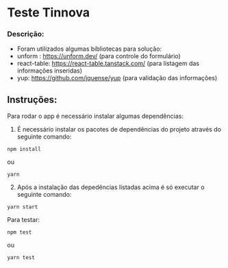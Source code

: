 # Teste Tinnova


### Descrição:

* Foram utilizados algumas bibliotecas para solução:
* unform : https://unform.dev/ (para controle do formulário)
* react-table: https://react-table.tanstack.com/ (para listagem das informações inseridas)
* yup: https://github.com/jquense/yup (para validação das informações) 
 
## Instruções:

Para rodar o app é necessário instalar algumas dependências:

1. É necessário instalar os pacotes de dependências do projeto através do seguinte comando:

```
npm install
 ```
ou
```
yarn 

 ```

2. Após a instalação das depedências listadas acima é só executar o seguinte comando:

```
yarn start
 ```
 Para testar:
 
 ```
npm test
 ```
ou
 ```
yarn test
 ```
